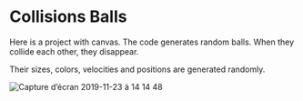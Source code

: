 # Collisions Balls

Here is a project with canvas. The code generates random balls. When they collide each other, they disappear. 

Their sizes, colors, velocities and positions are generated randomly.


![Capture d’écran 2019-11-23 à 14 14 48](https://user-images.githubusercontent.com/51634013/70528021-853caf80-1b4d-11ea-94c8-6ac0c812be74.png)
